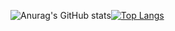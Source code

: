 

<!--
**qarnov/qarnov** is a ✨ _special_ ✨ repository because its `README.md` (this file) appears on your GitHub profile.

Here are some ideas to get you started:

- 🔭 I’m currently working on ...
- 🌱 I’m currently learning ...
- 👯 I’m looking to collaborate on ...
- 🤔 I’m looking for help with ...
- 💬 Ask me about ...
- 📫 How to reach me: ...
- 😄 Pronouns: ...
- ⚡ Fun fact: ...
-->

![Anurag's GitHub stats](https://github-readme-stats.vercel.app/api?username=qarnov&theme=codeSTACKr&show_icons=true)[![Top Langs](https://github-readme-stats.vercel.app/api/top-langs/?username=qarnov&layout=compact&bg_color=FFFFFF00&title_color=33C9FF&text_color=f0fafa)](https://github.com/anuraghazra/github-readme-stats)
